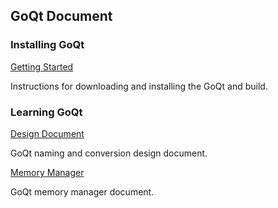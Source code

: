 ## GoQt Document


### Installing GoQt

[Getting Started ](install.md)

Instructions for downloading and installing the GoQt and build. 

### Learning GoQt

[Design Document](design.md)

GoQt naming and conversion design document.

[Memory Manager](memory.md)

GoQt memory manager document.

